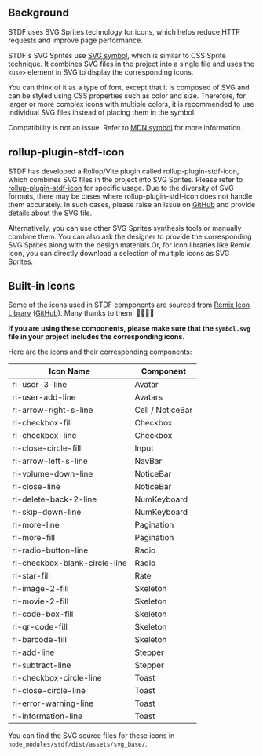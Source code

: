 ## Background

STDF uses SVG Sprites technology for icons, which helps reduce HTTP requests and improve page performance.

STDF's SVG Sprites use [SVG symbol](https://developer.mozilla.org/en-US/docs/Web/SVG/Element/symbol), which is similar to CSS Sprite technique. It combines SVG files in the project into a single file and uses the `<use>` element in SVG to display the corresponding icons.

You can think of it as a type of font, except that it is composed of SVG and can be styled using CSS properties such as color and size. Therefore, for larger or more complex icons with multiple colors, it is recommended to use individual SVG files instead of placing them in the symbol.

Compatibility is not an issue. Refer to [MDN symbol](https://developer.mozilla.org/en-US/docs/Web/SVG/Element/symbol#browser_compatibility) for more information.

## rollup-plugin-stdf-icon

STDF has developed a Rollup/Vite plugin called rollup-plugin-stdf-icon, which combines SVG files in the project into SVG Sprites. Please refer to [rollup-plugin-stdf-icon](https://www.npmjs.com/package/rollup-plugin-stdf-icon) for specific usage. Due to the diversity of SVG formats, there may be cases where rollup-plugin-stdf-icon does not handle them accurately. In such cases, please raise an issue on [GitHub](https://github.com/any-tdf/stdf/issues) and provide details about the SVG file.

Alternatively, you can use other SVG Sprites synthesis tools or manually combine them. You can also ask the designer to provide the corresponding SVG Sprites along with the design materials.Or, for icon libraries like Remix Icon, you can directly download a selection of multiple icons as SVG Sprites.

## Built-in Icons

Some of the icons used in STDF components are sourced from [Remix Icon Library](https://remixicon.com) ([GitHub](https://github.com/Remix-Design/remixicon)). Many thanks to them! 🙏🏻🙏🏻

**If you are using these components, please make sure that the `symbol.svg` file in your project includes the corresponding icons.**

Here are the icons and their corresponding components:

| Icon Name                     | Component        |
| ----------------------------- | ---------------- |
| ri-user-3-line                | Avatar           |
| ri-user-add-line              | Avatars          |
| ri-arrow-right-s-line         | Cell / NoticeBar |
| ri-checkbox-fill              | Checkbox         |
| ri-checkbox-line              | Checkbox         |
| ri-close-circle-fill          | Input            |
| ri-arrow-left-s-line          | NavBar           |
| ri-volume-down-line           | NoticeBar        |
| ri-close-line                 | NoticeBar        |
| ri-delete-back-2-line         | NumKeyboard      |
| ri-skip-down-line             | NumKeyboard      |
| ri-more-line                  | Pagination       |
| ri-more-fill                  | Pagination       |
| ri-radio-button-line          | Radio            |
| ri-checkbox-blank-circle-line | Radio            |
| ri-star-fill                  | Rate             |
| ri-image-2-fill               | Skeleton         |
| ri-movie-2-fill               | Skeleton         |
| ri-code-box-fill              | Skeleton         |
| ri-qr-code-fill               | Skeleton         |
| ri-barcode-fill               | Skeleton         |
| ri-add-line                   | Stepper          |
| ri-subtract-line              | Stepper          |
| ri-checkbox-circle-line       | Toast            |
| ri-close-circle-line          | Toast            |
| ri-error-warning-line         | Toast            |
| ri-information-line           | Toast            |

You can find the SVG source files for these icons in `node_modules/stdf/dist/assets/svg_base/`.
